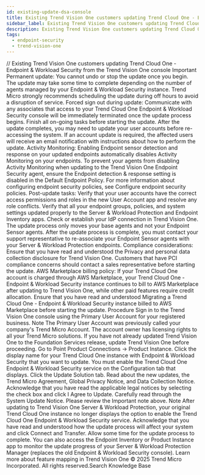 ```yaml
---
id: existing-update-dsa-console
title: Existing Trend Vision One customers updating Trend Cloud One - Endpoint & Workload Security from the Trend Vision One console
sidebar_label: Existing Trend Vision One customers updating Trend Cloud One - Endpoint & Workload Security from the Trend Vision One console
description: Existing Trend Vision One customers updating Trend Cloud One - Endpoint & Workload Security from the Trend Vision One console
tags:
  - endpoint-security
  - trend-vision-one
---
```


/*<![CDATA[*/ $('#title').html($('meta[name=map-description]').attr('content')); /*]]>*/ Existing Trend Vision One customers updating Trend Cloud One - Endpoint & Workload Security from the Trend Vision One console Important Permanent update: You cannot undo or stop the update once you begin. The update may take some time to complete depending on the number of agents managed by your Endpoint & Workload Security instance. Trend Micro strongly recommends scheduling the update during off hours to avoid a disruption of service. Forced sign out during update: Communicate with any associates that access to your Trend Cloud One Endpoint & Workload Security console will be immediately terminated once the update process begins. Finish all on-going tasks before starting the update. After the update completes, you may need to update your user accounts before re-accessing the system. If an account update is required, the affected users will receive an email notification with instructions about how to perform the update. Activity Monitoring: Enabling Endpoint sensor detection and response on your updated endpoints automatically disables Activity Monitoring on your endpoints. To prevent your agents from disabling Activity Monitoring when updating to the Trend Vision One Endpoint Security agent, ensure the Endpoint detection & response setting is disabled in the Default Endpoint Policy. For more information about configuring endpoint security policies, see Configure endpoint security policies. Post-update tasks: Verify that your user accounts have the correct access permissions and roles in the new User Account app and resolve any role conflicts. Verify that all your endpoint groups, policies, and system settings updated properly to the Server & Workload Protection and Endpoint Inventory apps. Check or establish your IdP connection in Trend Vision One. The update process only moves your base agents and not your Endpoint Sensor agents. After the update process is complete, you must contact your support representative to re-associate your Endpoint Sensor agents with your Server & Workload Protection endpoints. Compliance considerations: Ensure that you have read and understood the Privacy and personal data collection disclosure for Trend Vision One. Customers that have PCI compliance concerns should contact a sales representative before starting the update. AWS Marketplace billing policy: If your Trend Cloud One account is charged through AWS Marketplace, your Trend Cloud One - Endpoint & Workload Security instance continues to bill to AWS Marketplace after updating to Trend Vision One, while other paid features require credit allocation. Ensure that you have read and understood Migrating a Trend Cloud One - Endpoint & Workload Security instance billed to AWS Marketplace before starting the update. Procedure Sign in to the Trend Vision One console using the Primary User Account for your registered business. Note The Primary User Account was previously called your company's Trend Micro Account. The account owner has licensing rights to all your Trend Micro solutions. If you have not already updated Trend Vision One to the Foundation Services release, update Trend Vision One before proceeding. Go to Point Product Connections → Product Instance. Click the display name for your Trend Cloud One instance with Endpoint & Workload Security that you want to update. You must enable the Trend Cloud One Endpoint & Workload Security service on the Configuration tab that displays. Click the Update Solution tab. Read about the new updates, the Trend Micro Agreement, Global Privacy Notice, and Data Collection Notice. Acknowledge that you have read the applicable legal notices by selecting the check box and click I Agree to Update. Carefully read through the System Update Notice. Please review the Important note above. Note After updating to Trend Vision One Server & Workload Protection, your original Trend Cloud One instance no longer displays the option to enable the Trend Cloud One Endpoint & Workload Security service. Acknowledge that you have read and understood how the update process will affect your system and click Connect and Transfer. Allow some time for the update process to complete. You can also access the Endpoint Inventory or Product Instance app to monitor the update progress of your Server & Workload Protection Manager (replaces the old Endpoint & Workload Security console). Learn more about feature mapping in Trend Vision One © 2025 Trend Micro Incorporated. All rights reserved.Search Knowledge Base